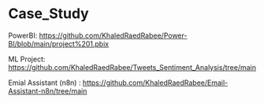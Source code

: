 # Case_Study
PowerBI: https://github.com/KhaledRaedRabee/Power-BI/blob/main/project%201.pbix

ML Project: https://github.com/KhaledRaedRabee/Tweets_Sentiment_Analysis/tree/main

Emial Assistant (n8n) : https://github.com/KhaledRaedRabee/Email-Assistant-n8n/tree/main
